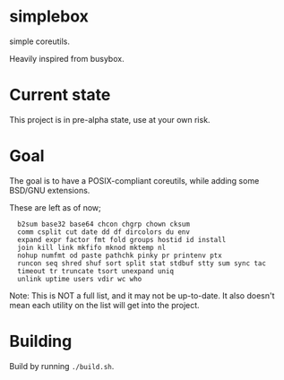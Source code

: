 # simplebox
simple coreutils.

Heavily inspired from busybox.

# Current state
This project is in pre-alpha state, use at your own risk.

# Goal
The goal is to have a POSIX-compliant coreutils, while adding some BSD/GNU extensions.

These are left as of now;

```
  b2sum base32 base64 chcon chgrp chown cksum
  comm csplit cut date dd df dircolors du env
  expand expr factor fmt fold groups hostid id install
  join kill link mkfifo mknod mktemp nl
  nohup numfmt od paste pathchk pinky pr printenv ptx 
  runcon seq shred shuf sort split stat stdbuf stty sum sync tac 
  timeout tr truncate tsort unexpand uniq
  unlink uptime users vdir wc who
```

Note: This is NOT a full list, and it may not be up-to-date. It also doesn't mean each utility on the list will get into the project.

# Building
Build by running `./build.sh`.
